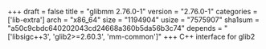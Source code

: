 +++
draft = false
title = "glibmm 2.76.0-1"
version = "2.76.0-1"
categories = ['lib-extra']
arch = "x86_64"
size = "1194904"
usize = "7575907"
sha1sum = "a50c9cbdc640202043cd24668a360b5da56b3c74"
depends = "['libsigc++3', 'glib2>=2.60.3', 'mm-common']"
+++
C++ interface for glib2